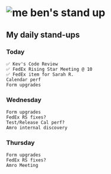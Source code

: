 # ![me](https://avatars2.githubusercontent.com/u/5232044?s=50&v=4) ben's stand up

## My daily stand-ups

### Today
    
    ✅ Kev's Code Review
    ✅ FedEx Rising Star Meeting @ 10
    ✅ FedEx item for Sarah R.
    Calendar perf
    Form upgrades

### Wednesday

    Form upgrades
    FedEx RS fixes?
    Test/Release Cal perf?
    Amro internal discovery
    
### Thursday

    Form upgrades
    FedEx RS fixes?
    Amro Meeting
